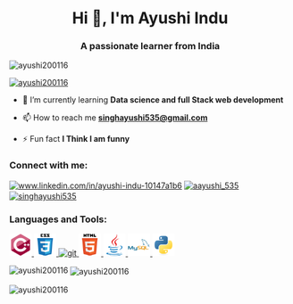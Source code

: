 

<h1 align="center">Hi 👋, I'm Ayushi Indu</h1>
<h3 align="center">A passionate learner from India</h3>

<p align="left"> <img src="https://komarev.com/ghpvc/?username=ayushi200116&label=Profile%20views&color=0e75b6&style=flat" alt="ayushi200116" /> </p>

<p align="left"> <a href="https://github.com/ryo-ma/github-profile-trophy"><img src="https://github-profile-trophy.vercel.app/?username=ayushi200116" alt="ayushi200116" /></a> </p>

- 🌱 I’m currently learning **Data science and full Stack web development**

- 📫 How to reach me **singhayushi535@gmail.com**

- ⚡ Fun fact **I Think I am funny**

<h3 align="left">Connect with me:</h3>
<p align="left">
<a href="https://linkedin.com/in/www.linkedin.com/in/ayushi-indu-10147a1b6" target="blank"><img align="center" src="https://raw.githubusercontent.com/rahuldkjain/github-profile-readme-generator/master/src/images/icons/Social/linked-in-alt.svg" alt="www.linkedin.com/in/ayushi-indu-10147a1b6" height="30" width="40" /></a>
<a href="https://instagram.com/aayushi_535" target="blank"><img align="center" src="https://raw.githubusercontent.com/rahuldkjain/github-profile-readme-generator/master/src/images/icons/Social/instagram.svg" alt="aayushi_535" height="30" width="40" /></a>
<a href="https://www.hackerrank.com/singhayushi535" target="blank"><img align="center" src="https://raw.githubusercontent.com/rahuldkjain/github-profile-readme-generator/master/src/images/icons/Social/hackerrank.svg" alt="singhayushi535" height="30" width="40" /></a>
</p>

<h3 align="left">Languages and Tools:</h3>
<p align="left"> <a href="https://www.w3schools.com/cpp/" target="_blank"> <img src="https://raw.githubusercontent.com/devicons/devicon/master/icons/cplusplus/cplusplus-original.svg" alt="cplusplus" width="40" height="40"/> </a> <a href="https://www.w3schools.com/css/" target="_blank"> <img src="https://raw.githubusercontent.com/devicons/devicon/master/icons/css3/css3-original-wordmark.svg" alt="css3" width="40" height="40"/> </a> <a href="https://git-scm.com/" target="_blank"> <img src="https://www.vectorlogo.zone/logos/git-scm/git-scm-icon.svg" alt="git" width="40" height="40"/> </a> <a href="https://www.w3.org/html/" target="_blank"> <img src="https://raw.githubusercontent.com/devicons/devicon/master/icons/html5/html5-original-wordmark.svg" alt="html5" width="40" height="40"/> </a> <a href="https://www.java.com" target="_blank"> <img src="https://raw.githubusercontent.com/devicons/devicon/master/icons/java/java-original.svg" alt="java" width="40" height="40"/> </a> <a href="https://www.mysql.com/" target="_blank"> <img src="https://raw.githubusercontent.com/devicons/devicon/master/icons/mysql/mysql-original-wordmark.svg" alt="mysql" width="40" height="40"/> </a> <a href="https://www.python.org" target="_blank"> <img src="https://raw.githubusercontent.com/devicons/devicon/master/icons/python/python-original.svg" alt="python" width="40" height="40"/> </a> </p>

<p><img align="left" src="https://github-readme-stats.vercel.app/api/top-langs?username=ayushi200116&show_icons=true&locale=en&layout=compact" alt="ayushi200116" /></p>

<p>&nbsp;<img align="center" src="https://github-readme-stats.vercel.app/api?username=ayushi200116&show_icons=true&locale=en" alt="ayushi200116" /></p>

<p><img align="center" src="https://github-readme-streak-stats.herokuapp.com/?user=ayushi200116&" alt="ayushi200116" /></p>
